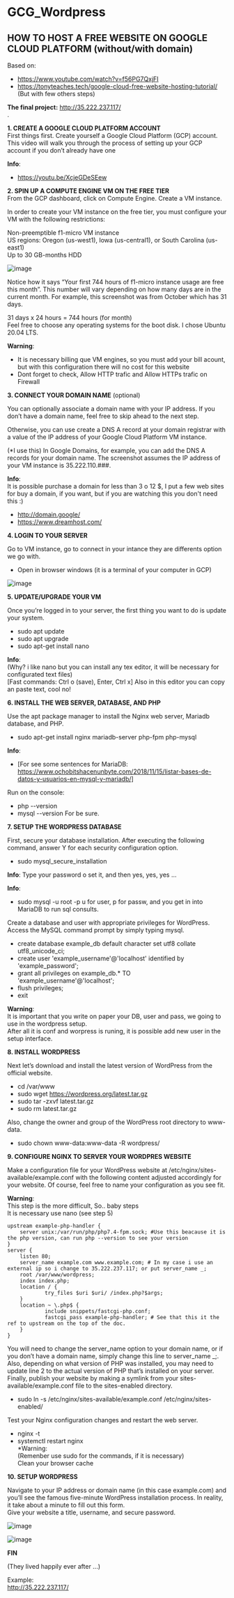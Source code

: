 # GCG_Wordpress

**HOW TO HOST A FREE WEBSITE ON GOOGLE CLOUD PLATFORM**
(without/with domain)  
---------------------------------------------------------------------------    
Based on:   
- https://www.youtube.com/watch?v=f56PG7QxjFI  
- https://tonyteaches.tech/google-cloud-free-website-hosting-tutorial/  
(But with few others steps)  

**The final project:**
http://35.222.237.117/  
.    
    
**1. CREATE A GOOGLE CLOUD PLATFORM ACCOUNT**  
First things first. Create yourself a Google Cloud Platform (GCP) account. This video will walk you through the process of setting up your GCP account if you don’t already have one  
  
**Info**: 
- https://youtu.be/XcjeGDeSEew   
  
    
**2. SPIN UP A COMPUTE ENGINE VM ON THE FREE TIER**  
From the GCP dashboard, click on Compute Engine. Create a VM instance.  
  
In order to create your VM instance on the free tier, you must configure your VM with the following restrictions:  
  
Non-preemptible f1-micro VM instance  
US regions: Oregon (us-west1), Iowa (us-central1), or South Carolina (us-east1)  
Up to 30 GB-months HDD  
  
![image](https://user-images.githubusercontent.com/72107370/109911977-234bf680-7c79-11eb-8d07-3b2a17ce30c5.png)
  
Notice how it says “Your first 744 hours of f1-micro instance usage are free this month”. This number will vary depending on how many days are in the current month. For example, this screenshot was from October which has 31 days.  

31 days x 24 hours = 744 hours (for month)  
Feel free to choose any operating systems for the boot disk. I chose Ubuntu 20.04 LTS.  

**Warning**:  
- It is necessary billing que VM engines, so you must add your bill acount, but with this configuration there will no cost for this website  
- Dont forget to check, Allow HTTP trafic and Allow HTTPs trafic on Firewall
  
  
**3. CONNECT YOUR DOMAIN NAME** (optional)  

You can optionally associate a domain name with your IP address. If you don’t have a domain name, feel free to skip ahead to the next step.  

Otherwise, you can use create a DNS A record at your domain registrar with a value of the IP address of your Google Cloud Platform VM instance.  

(*I use this) In Google Domains, for example, you can add the DNS A records for your domain name. The screenshot assumes the IP address of your VM instance is 35.222.110.###.  

**Info**:   
It is possible purchase a domain for less than 3 o 12 $, I put a few web sites for buy a domain, if you want, but if you are watching this you don't need this :)    
- http://domain.google/  
- https://www.dreamhost.com/  
  
  
**4. LOGIN TO YOUR SERVER**  
  
Go to VM instance, go to connect in your intance they are differents option we go with.  
- Open in browser windows (it is a terminal of your computer in GCP)  
   
![image](https://user-images.githubusercontent.com/72107370/109912014-3f4f9800-7c79-11eb-8fdd-2a7df305ba36.png)
     
         
**5. UPDATE/UPGRADE YOUR VM**  

Once you’re logged in to your server, the first thing you want to do is update your system.  
  
- sudo apt update   
- sudo apt upgrade  
- sudo apt-get install nano   

**Info**:  
(Why? i like nano but you can install any tex editor, it will be necessary for configurated text files)  
[Fast commands: Ctrl o (save), Enter, Ctrl x] Also in this editor you can copy an paste text, cool no!  
   
      
**6. INSTALL THE WEB SERVER, DATABASE, AND PHP**  
  
Use the apt package manager to install the Nginx web server, Mariadb database, and PHP.  
  
- sudo apt-get install nginx mariadb-server php-fpm php-mysql  
  
**Info**:
- [For see some sentences for MariaDB: https://www.ochobitshacenunbyte.com/2018/11/15/listar-bases-de-datos-y-usuarios-en-mysql-y-mariadb/]  
  
Run on the console:
- php --version
- mysql --version
For be sure.
   
      
**7. SETUP THE WORDPRESS DATABASE**  
  
First, secure your database installation. After executing the following command, answer Y for each security configuration option.
- sudo mysql_secure_installation  
  
**Info**:
Type your password o set it, and then yes, yes, yes ...  
    
**Info**:
- sudo mysql -u root -p
u for user, p for passw, and you get in into MariaDB to run sql consults.
  
Create a database and user with appropriate privileges for WordPress. Access the MySQL command prompt by simply typing mysql.  
- create database example_db default character set utf8 collate utf8_unicode_ci;  
- create user 'example_username'@'localhost' identified by 'example_password';  
- grant all privileges on example_db.* TO 'example_username'@'localhost';  
- flush privileges;  
- exit  
  
**Warning**:  
It is important that you write on paper your DB, user and pass, we going to use in the wordpress setup.  
After all it is conf and worpress is runing, it is possible add new user in the setup interface.
  
  
**8. INSTALL WORDPRESS**  
  
Next let’s download and install the latest version of WordPress from the official website.  
- cd /var/www  
- sudo wget https://wordpress.org/latest.tar.gz  
- sudo tar -zxvf latest.tar.gz  
- sudo rm latest.tar.gz  

Also, change the owner and group of the WordPress root directory to www-data.  
- sudo chown www-data:www-data -R wordpress/  
  
  
**9. CONFIGURE NGINX TO SERVER YOUR WORDPRES WEBSITE**   

Make a configuration file for your WordPress website at /etc/nginx/sites-available/example.conf with the following content adjusted accordingly for your website. Of course, feel free to name your configuration as you see fit.  

**Warning**:  
This step is the more difficult, So.. baby steps  
It is necessary use nano (see step 5)  

	upstream example-php-handler {
        server unix:/var/run/php/php7.4-fpm.sock; #Use this beacause it is the php version, can run php --version to see your version
	}
	server {
        listen 80; 
        server_name example.com www.example.com; # In my case i use an external ip so i change to 35.222.237.117; or put server_name _;
        root /var/www/wordpress;
        index index.php;
        location / { 
                try_files $uri $uri/ /index.php?$args;
        }   
        location ~ \.php$ {
                include snippets/fastcgi-php.conf;
                fastcgi_pass example-php-handler; # See that this it the ref to upstream on the top of the doc.
        }   
	}

You will need to change the server_name option to your domain name, or if you don’t have a domain name, simply change this line to server_name _;.   
Also, depending on what version of PHP was installed, you may need to update line 2 to the actual version of PHP that’s installed on your server.
Finally, publish your website by making a symlink from your sites-available/example.conf file to the sites-enabled directory.	  
  
- sudo ln -s /etc/nginx/sites-available/example.conf /etc/nginx/sites-enabled/  
  
Test your Nginx configuration changes and restart the web server.  
- nginx -t  
- systemctl restart nginx  
*Warning:  
(Remenber use sudo for the commands, if it is necessary)  
Clean your browser cache 
  
  
**10. SETUP WORDPRESS**  
  
Navigate to your IP address or domain name (in this case example.com) and you’ll see the famous five-minute WordPress installation process. In reality, it take about a minute to fill out this form.  
Give your website a title, username, and secure password.  
  
![image](https://user-images.githubusercontent.com/72107370/109912193-8c336e80-7c79-11eb-8812-53d8e1ae1e25.png)
  
![image](https://user-images.githubusercontent.com/72107370/109912207-935a7c80-7c79-11eb-9f1f-a7321cf5b666.png)
  
  
**FIN**  
  
(They lived happily ever after ...)  

Example:  
http://35.222.237.117/  
  
